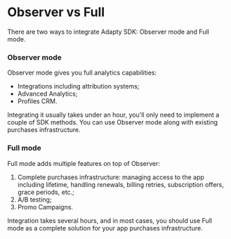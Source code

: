 # Observer vs Full

There are two ways to integrate Adapty SDK: Observer mode and Full mode.

### **Observer mode**

Observer mode gives you full analytics capabilities:

* Integrations including attribution systems;
* Advanced Analytics;
* Profiles CRM.

Integrating it usually takes under an hour, you'll only need to implement a couple of SDK methods. You can use Observer mode along with existing purchases infrastructure.



### Full mode

Full mode adds multiple features on top of Observer:

1. Complete purchases infrastructure: managing access to the app including lifetime, handling renewals, billing retries, subscription offers, grace periods, etc.;
2. A/B testing;
3. Promo Campaigns.

Integration takes several hours, and in most cases, you should use Full mode as a complete solution for your app purchases infrastructure.

